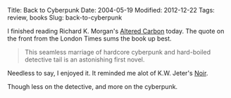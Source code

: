 Title: Back to Cyberpunk
Date: 2004-05-19
Modified: 2012-12-22
Tags: review, books
Slug: back-to-cyberpunk

I finished reading Richard K. Morgan's <a href="http://www.amazon.com/exec/obidos/tg/detail/-/0345457684/qid=1085023401/sr=8-1/ref=pd_ka_1/102-0561931-3446552?v=glance&s=books&n=507846" >Altered Carbon</a> today. The quote on the front from the London Times sums the book up best.

<blockquote>This seamless marriage of hardcore cyberpunk and hard-boiled detective tail is an astonishing first novel.</blockquote>

Needless to say, I enjoyed it. It reminded me alot of K.W. Jeter's <a href="http://www.amazon.com/exec/obidos/tg/detail/-/2290327298/qid=1085023627/sr=1-2/ref=sr_1_2/102-0561931-3446552?v=glance&s=books" >Noir</a>.

Though less on the detective, and more on the cyberpunk.
